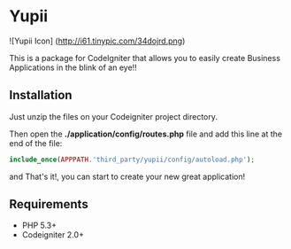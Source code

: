 # Yupii
![Yupii Icon] (http://i61.tinypic.com/34dojrd.png)

This is a package for CodeIgniter that allows you to easily create
Business Applications in the blink of an eye!!

## Installation

Just unzip the files on your Codeigniter project directory.

Then open the **./application/config/routes.php** file and add this line at the end of the file:

```php
include_once(APPPATH.'third_party/yupii/config/autoload.php');
```
and That's it!, you can start to create your new great application!

## Requirements

* PHP 5.3+
* Codeigniter 2.0+
